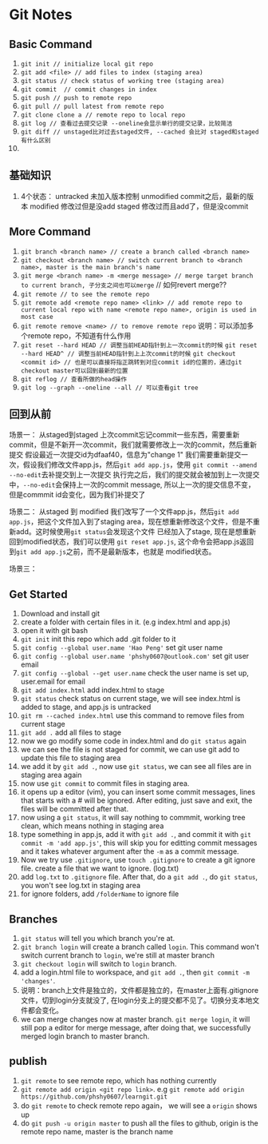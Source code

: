# Git Notes

## Basic Command
1. ``git init // initialize local git repo``
2. ``git add <file> // add files to index (staging area)``
3. ``git status // check status of working tree (staging area)`` 
4. ``git commit  // commit changes in index``
5. ``git push // push to remote repo``
6. ``git pull // pull latest from remote repo``
7. ``git clone clone a // remote repo to local repo``
8. ``git log // 查看过去提交记录 --oneline会显示单行的提交记录，比较简洁`` 
9. ``git diff // unstaged比对过去staged文件, --cached 会比对 staged和staged有什么区别``
10.

## 基础知识
1. 4个状态：
untracked 未加入版本控制 
unmodified commit之后，最新的版本
modified 修改过但是没add 
staged 修改过而且add了，但是没commit

## More Command
1. ``git branch <branch name> // create a branch called <branch name>``
2. ``git checkout <branch name> // switch current branch to <branch name>, master is the main branch's name``
3. ``git merge <branch name> -m <merge message> // merge target branch to current branch, 子分支之间也可以merge`` // 如何revert merge??
4. ``git remote // to see the remote repo``
5. ``git remote add <remote repo name> <link> // add remote repo to current local repo with name <remote repo name>, origin is used in most case``
6. ``git remote remove <name> // to remove remote repo`` 说明：可以添加多个remote repo，不知道有什么作用
7. ``git reset --hard HEAD // 调整当前HEAD指针到上一次commit的时候``
   ``git reset --hard HEAD^ // 调整当前HEAD指针到上上次commit的时候``
   ``git checkout <commit id> // 也是可以直接将指正跳转到对应commit id的位置的，通过git checkout master可以回到最新的位置``
8. ``git reflog // 查看所做的head操作``
9. ``git log --graph --oneline --all // 可以查看git tree``

## 回到从前
场景一：
从staged到staged 
上次commit忘记commit一些东西，需要重新commit，但是不新开一次commit，我们就需要修改上一次的commit，然后重新提交
假设最近一次提交id为dfaaf40，信息为"change 1"
我们需要重新提交一次，假设我们修改文件app.js，然后``git add app.js``，使用 ``git commit --amend --no-edit``去补提交到上一次提交
执行完之后，我们的提交就会被加到上一次提交中，``--no-edit``会保持上一次的commit message, 所以上一次的提交信息不变，但是commmit id会变化，因为我们补提交了

场景二：
从staged 到 modified
我们改写了一个文件app.js，然后``git add app.js``，把这个文件加入到了staging area，现在想重新修改这个文件，但是不重新add。这时候使用``git status``会发现这个文件
已经加入了stage, 现在是想重新回到modified状态，我们可以使用 ``git reset app.js``, 这个命令会把app.js返回到``git add app.js``之前，而不是最新版本，也就是
modified状态。

场景三：

## Get Started
1. Download and install git
2. create a folder with certain files in it. (e.g index.html and app.js)
3. open it with git bash
4. ``git init`` init this repo which add .git folder to it
5. ``git config --global user.name 'Hao Peng'`` set git user name
6. ``git config --global user.name 'phshy0607@outlook.com'`` set git user email
7. ``git config --global --get user.name`` check the user name is set up, user.email for email
8. ``git add index.html`` add index.html to stage
9. ``git status``  check status on current stage, we will see index.html is added to stage, and app.js is untracked
10. ``git rm --cached index.html`` use this command to remove files from current stage
11. ``git add .`` add all files to stage
12. now we go modify some code in index.html and do ``git status`` again
13. we can see the file is not staged for commit, we can use git add to update this file to staging area
14. we add it by ``git add .``, now use ``git status``, we can see all files are in staging area again
15. now use ``git commit`` to commit files in staging area.
16. it opens up a editor (vim), you can insert some commit messages, lines that starts with a # will be ignored.
    After editing, just save and exit, the files will be committed after that.
17. now using a ``git status``, it will say nothing to commmit, working tree clean, which means nothing in staging area
18. type something in app.js, add it with ``git add .``, and commit it with ``git commit -m 'add app.js'``, this will skip you for editting commit messages
    and it takes whatever argument after the ``-m`` as a commit message.
19. Now we try use ``.gitignore``, use ``touch .gitignore`` to create a git ignore file. create a file that we want to ignore. (log.txt)
20. add ``log.txt`` to ``.gitignore`` file. After that, do a ``git add .``, do ``git status``, you won't see log.txt in staging area
21. for ignore folders, add ``/folderName`` to ignore file

## Branches
1. ``git status`` will tell you which branch you're at.
2. ``git branch login`` will create a branch called ``login``. This command won't switch current branch to ``login``, we're still at master branch
3. ``git checkout login`` will switch to ``login`` branch.
4. add a login.html file to workspace, and ``git add .``, then ``git commit -m 'changes'``.
5. 说明：branch上文件是独立的，文件都是独立的，在master上面有.gitignore文件，切到login分支就没了, 在login分支上的提交都不见了。切换分支本地文件都会变化。
6. we can merge changes now at master branch. ``git merge login``, it will still pop a editor for merge message, after doing that, we successfully merged login
    branch to master branch.

## publish
1. ``git remote`` to see remote repo, which has nothing currently
2. ``git remote add origin <git repo link>``. e.g ``git remote add origin https://github.com/phshy0607/learngit.git``
3. do ``git remote`` to check remote repo again， we will see a ``origin`` shows up
4. do ``git push -u origin master`` to push all the files to github, origin is the remote repo name, master is the branch name
